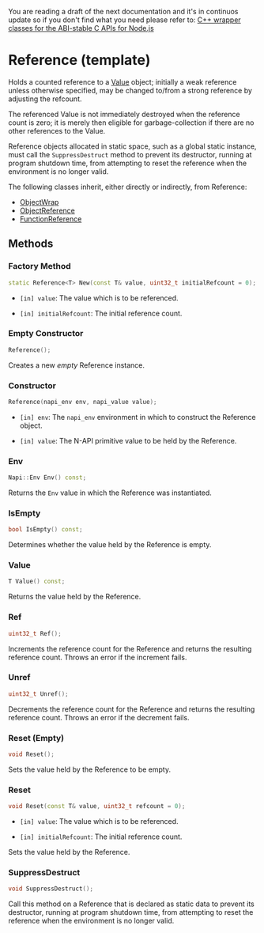 You are reading a draft of the next documentation and it's in continuos update so
if you don't find what you need please refer to:
[C++ wrapper classes for the ABI-stable C APIs for Node.js](https://nodejs.github.io/node-addon-api/)

# Reference (template)

Holds a counted reference to a [Value](value.md) object; initially a weak reference unless otherwise specified, may be changed to/from a strong reference by adjusting the refcount.

The referenced Value is not immediately destroyed when the reference count is zero; it is merely then eligible for garbage-collection if there are no other references to the Value.

Reference objects allocated in static space, such as a global static instance, must call the `SuppressDestruct` method to prevent its destructor, running at program shutdown time, from attempting to reset the reference when the environment is no longer valid.

The following classes inherit, either directly or indirectly, from Reference:

* [ObjectWrap](object_wrap.md)
* [ObjectReference](object_reference.md)
* [FunctionReference](function_reference.md)

## Methods

### Factory Method

```cpp
static Reference<T> New(const T& value, uint32_t initialRefcount = 0);
```

* `[in] value`: The value which is to be referenced.

* `[in] initialRefcount`: The initial reference count.

### Empty Constructor

```cpp
Reference();
```

Creates a new _empty_ Reference instance.

### Constructor

```cpp
Reference(napi_env env, napi_value value);
```

* `[in] env`: The `napi_env` environment in which to construct the Reference object.

* `[in] value`: The N-API primitive value to be held by the Reference.

### Env

```cpp
Napi::Env Env() const;
```

Returns the `Env` value in which the Reference was instantiated.

### IsEmpty

```cpp
bool IsEmpty() const;
```

Determines whether the value held by the Reference is empty.

### Value

```cpp
T Value() const;
```

Returns the value held by the Reference.

### Ref

```cpp
uint32_t Ref();
```

Increments the reference count for the Reference and returns the resulting reference count. Throws an error if the increment fails.

### Unref

```cpp
uint32_t Unref();
```

Decrements the reference count for the Reference and returns the resulting reference count. Throws an error if the decrement fails.

### Reset (Empty)

```cpp
void Reset();
```

Sets the value held by the Reference to be empty.

### Reset

```cpp
void Reset(const T& value, uint32_t refcount = 0);
```

* `[in] value`: The value which is to be referenced.

* `[in] initialRefcount`: The initial reference count.

Sets the value held by the Reference.

### SuppressDestruct

```cpp
void SuppressDestruct();
```

Call this method on a Reference that is declared as static data to prevent its destructor, running at program shutdown time, from attempting to reset the reference when the environment is no longer valid.
